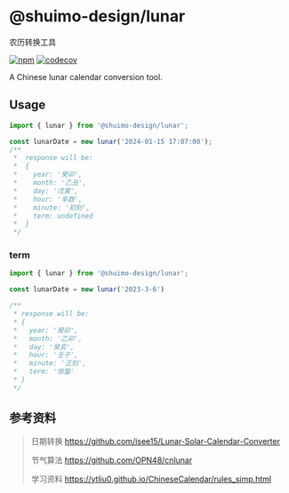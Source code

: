 # @shuimo-design/lunar

农历转换工具

[![npm](https://img.shields.io/npm/v/@shuimo-design/lunar?color=%23c50315&style=flat-square)](https://www.npmjs.com/package/@shuimo-design/lunar)
[![codecov](https://codecov.io/gh/shuimo-design/lunar/graph/badge.svg?token=C094CF7FVT)](https://codecov.io/gh/shuimo-design/lunar)

A Chinese lunar calendar conversion tool.

## Usage

```typescript
import { lunar } from '@shuimo-design/lunar';

const lunarDate = new lunar('2024-01-15 17:07:00');
/**
 *  response will be:
 *  {
 *    year: '癸卯',
 *    month: '乙丑',
 *    day: '戊寅',
 *    hour: '辛酉',
 *    minute: '初刻',
 *    term: undefined
 *  }
 */
```

### term

```typescript
import { lunar } from '@shuimo-design/lunar';

const lunarDate = new lunar('2023-3-6')

/**
 * response will be:
 * {
 *   year: '癸卯',
 *   month: '乙卯',
 *   day: '癸亥',
 *   hour: '壬子',
 *   minute: '正刻',
 *   term: '惊蛰'
 * }
 */

```

## 参考资料

> 日期转换 https://github.com/isee15/Lunar-Solar-Calendar-Converter
>
> 节气算法 https://github.com/OPN48/cnlunar
>
> 学习资料 https://ytliu0.github.io/ChineseCalendar/rules_simp.html
